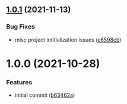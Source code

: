 ## [1.0.1](https://github.com/growthatco/template/compare/v1.0.0...v1.0.1) (2021-11-13)


### Bug Fixes

* misc project intitialization issues ([e6598cb](https://github.com/growthatco/template/commit/e6598cb913479a38a894a57e888b0a2e75ce8182))

# 1.0.0 (2021-10-28)


### Features

* initial commit ([b63462a](https://github.com/growthatco/template/commit/b63462a3044b2e70cec81b521acf64a947c8e560))

